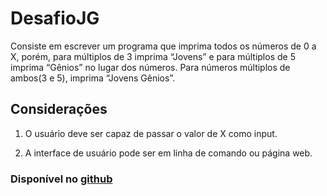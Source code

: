 # DesafioJG
Consiste em escrever um programa que imprima todos os números de 0 a X, porém, para múltiplos de 3 imprima “Jovens” e para múltiplos de 5 imprima “Gênios” no lugar dos números. Para números múltiplos de ambos(3 e 5), imprima “Jovens Gênios”.
## Considerações
1. O usuário deve ser capaz de passar o valor de X como
input.

2. A interface de usuário pode ser em linha de comando ou
página web.

### Disponível no [github](https://github.com/ggdrn/DesafioJG)
